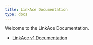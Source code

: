 ```yaml
---
title: LinkAce Documentation
type: docs
---
```


Welcome to the LinkAce Documentation.

* [LinkAce v1 Documentation](/docs/v1/)

